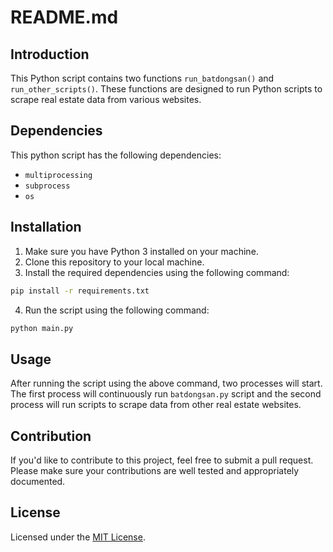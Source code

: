 # README.md

## Introduction
This Python script contains two functions `run_batdongsan()` and `run_other_scripts()`. These functions are designed to run Python scripts to scrape real estate data from various websites.

## Dependencies
This python script has the following dependencies:
* `multiprocessing`
* `subprocess`
* `os`

## Installation
1. Make sure you have Python 3 installed on your machine.
2. Clone this repository to your local machine.
3. Install the required dependencies using the following command:
```bash
pip install -r requirements.txt
```
4. Run the script using the following command:
```bash
python main.py
```

## Usage
After running the script using the above command, two processes will start. The first process will continuously run `batdongsan.py` script and the second process will run scripts to scrape data from other real estate websites.

## Contribution
If you'd like to contribute to this project, feel free to submit a pull request. Please make sure your contributions are well tested and appropriately documented.

## License
Licensed under the [MIT License](LICENSE).